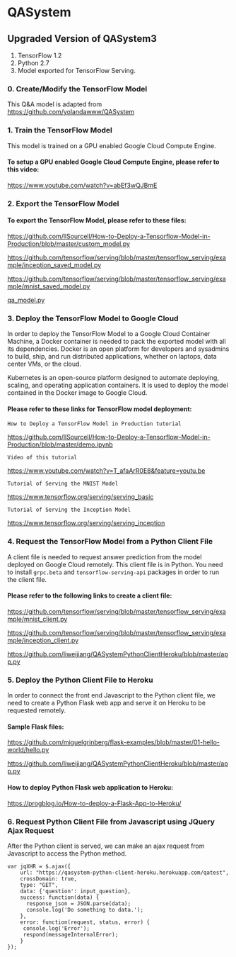 # QASystem
## Upgraded Version of QASystem3
1. TensorFlow 1.2
2. Python 2.7
3. Model exported for TensorFlow Serving.

### 0. Create/Modify the TensorFlow Model

This Q&A model is adapted from https://github.com/yolandawww/QASystem

### 1. Train the TensorFlow Model

This model is trained on a GPU enabled Google Cloud Compute Engine.

#### To setup a GPU enabled Google Cloud Compute Engine, please refer to this video:

https://www.youtube.com/watch?v=abEf3wQJBmE

### 2. Export the TensorFlow Model

#### To export the TensorFlow Model, please refer to these files:

https://github.com/llSourcell/How-to-Deploy-a-Tensorflow-Model-in-Production/blob/master/custom_model.py

https://github.com/tensorflow/serving/blob/master/tensorflow_serving/example/inception_saved_model.py

https://github.com/tensorflow/serving/blob/master/tensorflow_serving/example/mnist_saved_model.py

[qa_model.py](code/qa_model.py)  

### 3. Deploy the TensorFlow Model to Google Cloud

In order to deploy the TensorFlow Model to a Google Cloud Container Machine, a Docker container is needed to pack the exported model with all its dependencies. Docker is an open platform for developers and sysadmins to build, ship, and run distributed applications, whether on laptops, data center VMs, or the cloud.

Kubernetes is an open-source platform designed to automate deploying, scaling, and operating application containers. It is used to deploy the model contained in the Docker image to Google Cloud.

#### Please refer to these links for TensorFlow model deployment:

`How to Deploy a TensorFlow Model in Production tutorial`

https://github.com/llSourcell/How-to-Deploy-a-Tensorflow-Model-in-Production/blob/master/demo.ipynb

`Video of this tutorial`

https://www.youtube.com/watch?v=T_afaArR0E8&feature=youtu.be

`Tutorial of Serving the MNIST Model`

https://www.tensorflow.org/serving/serving_basic

`Tutorial of Serving the Inception Model`

https://www.tensorflow.org/serving/serving_inception

### 4. Request the TensorFlow Model from a Python Client File

A client file is needed to request answer prediction from the model deployed on Google Cloud remotely. This client file is in Python. You need to install `grpc.beta` and `tensorflow-serving-api` packages in order to run the client file.

#### Please refer to the following links to create a client file:

https://github.com/tensorflow/serving/blob/master/tensorflow_serving/example/mnist_client.py

https://github.com/tensorflow/serving/blob/master/tensorflow_serving/example/inception_client.py

https://github.com/liweijiang/QASystemPythonClientHeroku/blob/master/app.py

### 5. Deploy the Python Client File to Heroku

In order to connect the front end Javascript to the Python client file, we need to create a Python Flask web app and serve it on Heroku to be requested remotely.

#### Sample Flask files:

https://github.com/miguelgrinberg/flask-examples/blob/master/01-hello-world/hello.py

https://github.com/liweijiang/QASystemPythonClientHeroku/blob/master/app.py

#### How to deploy Python Flask web application to Heroku:

https://progblog.io/How-to-deploy-a-Flask-App-to-Heroku/

### 6. Request Python Client File from Javascript using JQuery Ajax Request

After the Python client is served, we can make an ajax request from Javascript to access the Python method.

```
var jqXHR = $.ajax({
    url: "https://qasystem-python-client-heroku.herokuapp.com/qatest",
    crossDomain: true,
    type: "GET",
    data: {'question': input_question},
    success: function(data) {
      response_json = JSON.parse(data);
      console.log('Do something to data.');
    },
    error: function(request, status, error) {
     console.log('Error');
     respond(messageInternalError);
    }
});
```
